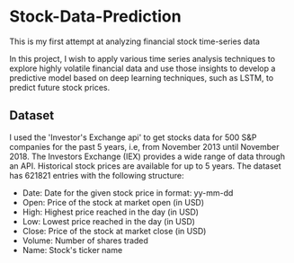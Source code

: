 # Stock-Data-Prediction
This is my first attempt at analyzing financial stock time-series data

In this project, I wish to apply various time series analysis techniques to explore highly volatile financial data and use those insights to develop a predictive model based on deep learning techniques, such as LSTM, to predict future stock prices.

## Dataset 

I used the 'Investor's Exchange api' to get stocks data for 500 S\&P companies for the past 5 years, i.e, from November 2013 until November 2018. The Investors Exchange (IEX) provides a wide range of data through an API. Historical stock prices are available for up to 5 years. The dataset has 621821 entries with the following structure: 

- Date: Date for the given stock price in format: yy-mm-dd
- Open: Price of the stock at market open (in USD)
- High: Highest price reached in the day (in USD)
- Low: Lowest price reached in the day (in USD)
- Close: Price of the stock at market close (in USD)
- Volume: Number of shares traded
- Name: Stock's ticker name

